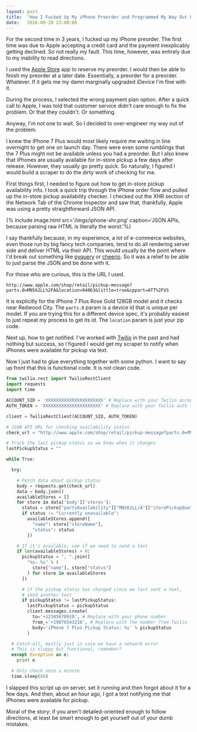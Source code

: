 ```yaml
---
layout: post
title:  "How I Fucked Up My iPhone Preorder and Programmed My Way Out Of It"
date:   2016-09-20 23:00:00
---
```


For the second time in 3 years, I fucked up my iPhone preorder. The first time was due to Apple accepting
a credit card and the payment inexplicably getting declined. So not really my fault. This time, however, was entirely due to my inability to read directions.

I used the [Apple Store](https://itunes.apple.com/app/apple-store/id375380948?mt=8) app to reserve my preorder. I would then be able to finish my preorder at a later date. Essentially, a preorder for a preorder. Whatever. If it gets me my damn marginally upgraded iDevice I'm fine with it.

During the process, I selected the wrong payment plan option. After a quick call to Apple, I was told that customer service didn't care enough to fix the problem. Or that they couldn't. Or something.

Anyway, I'm not one to wait. So I decided to over-engineer my way out of the problem.

<!-- more -->

I knew the iPhone 7 Plus would most likely require me waiting in line overnight to get one on launch day. There were even some rumblings that the 7 Plus might not be available unless you had a preorder. But I also knew that iPhones are usually available for in-store pickup a few days after release. However, they usually go pretty quick. So naturally, I figured I would build a scraper to do the dirty work of checking for me.

First things first, I needed to figure out how to get in-store pickup availability info. I took a quick trip through the iPhone order flow and pulled up the in-store pickup availability checker. I checked out the XHR section of the Network Tab of the Chrome Inspector and saw that, thankfully, Apple was using a pretty straightforward JSON API.

{% include image.html
  src='/imgs/iphone-xhr.png'
  caption='JSON APIs, because parsing raw HTML is literally the worst.'%}

I say thankfully because, in my experience, a lot of e-commerce websites, even those run by big fancy tech companies, tend to do all rendering server side and deliver HTML via their API. This would usually be the point where I'd break out something like [pyquery](https://pythonhosted.org/pyquery/) or [cheerio](https://github.com/cheeriojs/cheerio). So it was a relief to be able to just parse the JSON and be done with it.

For those who are curious, this is the URL I used.

```
http://www.apple.com/shop/retail/pickup-message?parts.0=MN562LL%2FA&location=94063&little=true&cppart=ATT%2FUS
```

It is explicitly for the iPhone 7 Plus Rose Gold 128GB model and it checks near Redwood City. The `parts.0` param is a device id that is unique per model. If you are trying this for a different device spec, it's probably easiest to just repeat my process to get its id. The `location` param is just your zip code.

Next up, how to get notified. I've worked with [Twilio](https://www.twilio.com/) in the past and had nothing but success, so I figured I would get my scraper to notify when iPhones were available for pickup via text. 

Now I just had to glue everything together with some python. I want to say up front that this is functional code. It is not clean code.

``` python
from twilio.rest import TwilioRestClient
import requests
import time

ACCOUNT_SID = 'XXXXXXXXXXXXXXXXXXXXXX' # Replace with your Twilio account sid
AUTH_TOKEN = 'XXXXXXXXXXXXXXXXXXXXXX' # Replace with your Twilio auth token

client = TwilioRestClient(ACCOUNT_SID, AUTH_TOKEN)

# JSON API URL for checking availability status
check_url = "http://www.apple.com/shop/retail/pickup-message?parts.0=MN562LL%2FA&location=94063&little=true&cppart=ATT%2FUS"

# Track the last pickup status so we know when it changes
lastPickupStatus = ""

while True:

  try:

    # Fetch data about pickup status
    body = requests.get(check_url)
    data = body.json()
    availableStores = []
    for store in data['body']['stores']:
      status = store["partsAvailability"]["MN562LL/A"]["storePickupQuote"]
      if status != "Currently unavailable":
        availableStores.append({
          "name": store["storeName"],
          "status": status
        })

    # If it's available, see if we need to send a text
    if len(availableStores) > 0:
      pickupStatus = ", ".join([
        "%s: %s" % (
          store["name"], store["status"]
        ) for store in availableStores
      ])

      # if the pickup status has changed since we last sent a text,
      # send another text
      if pickupStatus != lastPickupStatus:
        lastPickupStatus = pickupStatus
        client.messages.create(
          to='+12345678910', # Replace with your phone number
          from_='+19876543210', # Replace with the number from Twilio
          body='iPhone 7 Plus Pickup Status: %s' % pickupStatus
        )

  # Catch-all, mostly just in case we have a network error
  # This is sloppy but functional, remember?
  except Exception as e:
    print e

  # Only check once a minute
  time.sleep(60)
```

I slapped this script up on server, set it running and then forgot about it for a few days. And then, about an hour ago, I got a text notifying me that iPhones were available for pickup.

Moral of the story: if you aren't detailed-oriented enough to follow directions, at least be smart enough to get yourself out of your dumb mistakes.

